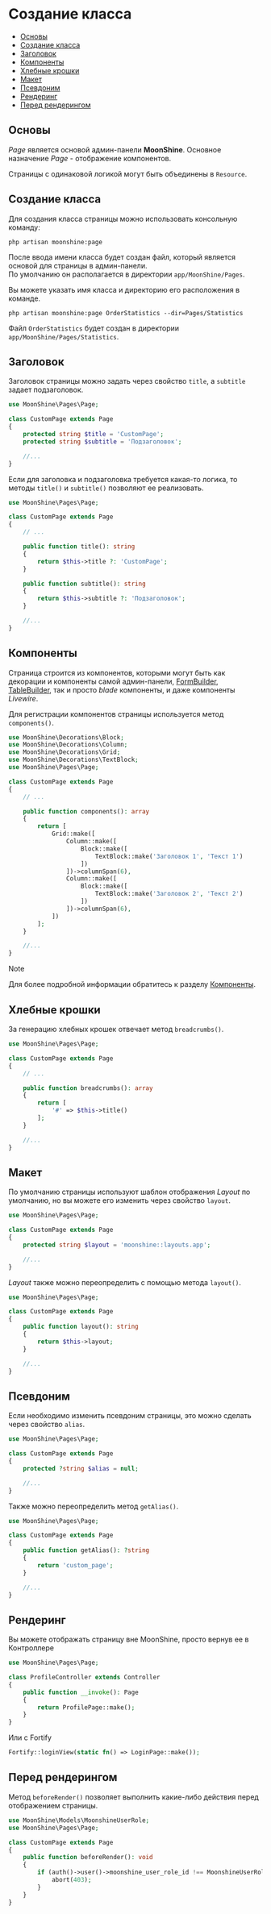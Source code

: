 # Создание класса

-   [Основы](#basics)
-   [Создание класса](#create)
-   [Заголовок](#title)
-   [Компоненты](#components)
-   [Хлебные крошки](#breadcrumbs)
-   [Макет](#layout)
-   [Псевдоним](#alias)
-   [Рендеринг](#render)
-   [Перед рендерингом](#before-render)

<a name="basics"></a>
## Основы

*Page* является основой админ-панели **MoonShine**. Основное назначение *Page* - отображение компонентов.

Страницы с одинаковой логикой могут быть объединены в `Resource`.

<a name="create"></a>
## Создание класса

Для создания класса страницы можно использовать консольную команду:

```shell
php artisan moonshine:page
```

После ввода имени класса будет создан файл, который является основой для страницы в админ-панели.  
По умолчанию он располагается в директории `app/MoonShine/Pages`.

Вы можете указать имя класса и директорию его расположения в команде.

```shell
php artisan moonshine:page OrderStatistics --dir=Pages/Statistics
```

Файл `OrderStatistics` будет создан в директории `app/MoonShine/Pages/Statistics`.

<a name="title"></a>
## Заголовок

Заголовок страницы можно задать через свойство `title`, а `subtitle` задает подзаголовок.

```php
use MoonShine\Pages\Page;

class CustomPage extends Page
{
    protected string $title = 'CustomPage';
    protected string $subtitle = 'Подзаголовок';

    //...
}
```

Если для заголовка и подзаголовка требуется какая-то логика, то методы `title()` и `subtitle()` позволяют ее реализовать.

```php
use MoonShine\Pages\Page;

class CustomPage extends Page
{
    // ...

    public function title(): string
    {
        return $this->title ?: 'CustomPage';
    }

    public function subtitle(): string
    {
        return $this->subtitle ?: 'Подзаголовок';
    }

    //...
}
```

<a name="components"></a>
## Компоненты

Страница строится из компонентов, которыми могут быть как декорации и компоненты самой админ-панели, [FormBuilder](https://moonshine-laravel.com/docs/resource/advanced/advanced-form_builder), [TableBuilder](https://moonshine-laravel.com/docs/resource/advanced/advanced-table_builder), так и просто *blade* компоненты, и даже компоненты *Livewire*.

Для регистрации компонентов страницы используется метод `components()`.

```php
use MoonShine\Decorations\Block;
use MoonShine\Decorations\Column;
use MoonShine\Decorations\Grid;
use MoonShine\Decorations\TextBlock;
use MoonShine\Pages\Page;

class CustomPage extends Page
{
    // ...

    public function components(): array
    {
        return [
            Grid::make([
                Column::make([
                    Block::make([
                        TextBlock::make('Заголовок 1', 'Текст 1')
                    ])
                ])->columnSpan(6),
                Column::make([
                    Block::make([
                        TextBlock::make('Заголовок 2', 'Текст 2')
                    ])
                ])->columnSpan(6),
            ])
        ];
    }

    //...
}
```

> [!NOTE]
> Для более подробной информации обратитесь к разделу [Компоненты](https://moonshine-laravel.com/docs/resource/components/components-index).

<a name="breadcrumbs"></a>
## Хлебные крошки

За генерацию хлебных крошек отвечает метод `breadcrumbs()`.

```php
use MoonShine\Pages\Page;

class CustomPage extends Page
{
    // ...

    public function breadcrumbs(): array
    {
        return [
            '#' => $this->title()
        ];
    }

    //...
}
```

<a name="layout"></a>
## Макет

По умолчанию страницы используют шаблон отображения _Layout_ по умолчанию, но вы можете его изменить через свойство `layout`.

```php
use MoonShine\Pages\Page;

class CustomPage extends Page
{
    protected string $layout = 'moonshine::layouts.app';

    //...
}
```

*Layout* также можно переопределить с помощью метода `layout()`.

```php
use MoonShine\Pages\Page;

class CustomPage extends Page
{
    public function layout(): string
    {
        return $this->layout;
    }

    //...
}
```

<a name="alias"></a>
## Псевдоним

Если необходимо изменить псевдоним страницы, это можно сделать через свойство `alias`.

```php
use MoonShine\Pages\Page;

class CustomPage extends Page
{
    protected ?string $alias = null;

    //...
}
```

Также можно переопределить метод `getAlias()`.

```php
use MoonShine\Pages\Page;

class CustomPage extends Page
{
    public function getAlias(): ?string
    {
        return 'custom_page';
    }

    //...
}
```

<a name="render"></a>
## Рендеринг

Вы можете отображать страницу вне MoonShine, просто вернув ее в Контроллере

```php
use MoonShine\Pages\Page;

class ProfileController extends Controller
{
    public function __invoke(): Page
    {
        return ProfilePage::make();
    }
}
```

Или с Fortify

```php
Fortify::loginView(static fn() => LoginPage::make());
```

<a name="before-render"></a>
## Перед рендерингом

Метод `beforeRender()` позволяет выполнить какие-либо действия перед отображением страницы.

```php
use MoonShine\Models\MoonshineUserRole;
use MoonShine\Pages\Page;

class CustomPage extends Page
{
    public function beforeRender(): void
    {
        if (auth()->user()->moonshine_user_role_id !== MoonshineUserRole::DEFAULT_ROLE_ID) {
            abort(403);
        }
    }
}
```
